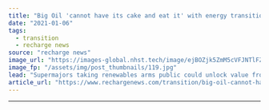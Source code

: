 ```yaml
---
title: "Big Oil 'cannot have its cake and eat it' with energy transition spin-offs -  HSBC"
date: "2021-01-06"
tags: 
  - transition
  - recharge news
source: "recharge news"
image_url: "https://images-global.nhst.tech/image/ejBOZjk5ZmM5cVFJNTlFZWorMCtrRkc1Ujg2SzBrUGg4NGFScjAvZllUOD0=/nhst/binary/3fb00af0cb026b052bb65b0d406370b3"
image_fp: "/assets/img/post_thumbnails/119.jpg"
lead: "Supermajors taking renewables arms public could unlock value from high pure-play multiples but thwart climate ambitions, says new report from investment bank"
article_url: "https://www.rechargenews.com/transition/big-oil-cannot-have-its-cake-and-eat-it-with-energy-transition-spin-offs-hsbc/2-1-940033"
---
```


---
